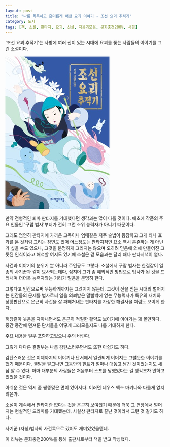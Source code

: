 ```yaml
---
layout: post
title: "나름 독특하고 흥미롭게 써낸 요괴 이야기 - 조선 요괴 추적기"
category: 도서
tags: [책, 소설, 판타지, 요괴, 신설, 자음과모음, 문화충전200%, 서평]
---
```


'조선 요괴 추적기'는
사방에 여러 신이 있는 시대에 요괴를 쫓는 사람들의 이야기를 그린 소설이다.

![표지](/images/joseon-monster-tracing-record-book-h480.jpg)

만약 전형적인 퇴마 판타지를 기대했다면 생각과는 많이 다를 것이다.
애초에 작품의 주요 인물인 '구랍 법사'부터가 전혀 그런 소위 능력자가 아니기 때문이다.

그래도 엄연히 판타지에 가까운 고독이나 염매같은 저주 술법이 등장하고
그게 꽤나 효과를 본 것처럼 그리는 장면도 있어
어느정도는 판타지적인 요소 역시 혼존하는 게 아닌가 싶을 수도 있으나,
그것을 분명하게 그리지는 않으며
오히려 믿음에 의해 만들어진 그릇된 인식이라고 해석할 여지도 있기에
소설은 겉 모습과는 달리 꽤나 판타지색이 옅다.

사건과 이야기의 분위기 뿐 아니라 주인공도 그렇다.
소설에서 구랍 법사는 한결같이 일종의 사기꾼과 같이 묘사되는데다,
심지어 그가 좀 예외적인 방법으로 법사가 된 것을 드러내며
더더욱 능력자와는 거리가 멀음을 분명히 한다.

그렇다고 인간으로써 무능하게까지는 그려지지 않는데,
그것이 신을 믿는 시대의 벌어지는 인간들의 문제를
법사로써 일을 의뢰받은 말빨밖에 없는 무능력자가
특유의 재치와 상황판단으로 은근히 사건을 잘 파헤쳐내는
판타지를 가장한 해결사물 처럼도 보이게 한다.

허당같아 웃음을 자아내면서도 은근히 적절한 활약도 보이기에 이야기는 꽤 볼만하다.
중간 중간에 던져둔 단서들을 어떻게 그러모을지도 나름 기대하게 한다.



<div class="im im-warning">
주요 내용을 일부 포함하고있으니 주의 바란다.
</div>



그렇게 다다른 결말부는 나름 감탄스러우면서도 또한 아쉽기도 하다.

감탄스러운 것은 이제까지의 이야기나 단서에서 일관되게 이어지는 그럴듯한 이야기를 했기 때문이다.
결말을 알고나면 그동안의 힌트가 얼마나 대놓고 남긴 것이었는지도 새삼 알 수 있다.
아마 대부분의 사람들은 처음부터 스포를 당했었다는 걸 생각조차 안하고 있었을 것이다.

아쉬운 것은 역시 좀 쌩뚱맞은 면이 있어서다.
이러면 데우스 엑스 마키나와 다를게 없지 않은가.

소설이 계속해서 판타지란 없다는 것을 은근히 보여줬기 때문에
더욱 그 연장에서 벌어지는 현실적인 드라마를 기대했는데,
사실상 판타지로 끝난 것이라서 그런 것 같기도 하다.

사기꾼 (자칭)법사의 사건록으로 갔어도 재미있었을텐데.



<div class="im im-info">
이 리뷰는 문화충전200%를 통해 출판사로부터 책을 받고 작성했다.
</div>
